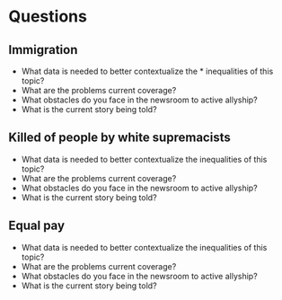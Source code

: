 # Questions

## Immigration

* What data is needed to better contextualize the * inequalities of this topic?
* What are the problems current coverage? 
* What obstacles do you face in the newsroom to active allyship?
* What is the current story being told?



## Killed of people by white supremacists

* What data is needed to better contextualize the inequalities of this topic?
* What are the problems current coverage? 
* What obstacles do you face in the newsroom to active allyship?
* What is the current story being told?

## Equal pay

* What data is needed to better contextualize the inequalities of this topic?
* What are the problems current coverage? 
* What obstacles do you face in the newsroom to active allyship?
* What is the current story being told?
